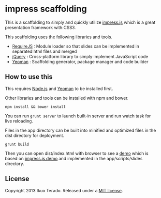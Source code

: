 impress scaffolding
===================

This is a scaffolding to simply and quickly utilize [impress.js](https://github.com/bartaz/impress.js) which is a great presentation framework with CSS3.

This scaffolding uses the following libraries and tools.

* [RequireJS](http://requirejs.org/) : Module loader so that slides can be implemented in separated html files and merged
* [jQuery](http://jquery.com/) : Cross-platform library to simply implement JavaScript code
* [Yeoman](http://yeoman.io/) : Scaffolding generator, package manager and code builder


How to use this
---------------

This requires [Node.js](http://nodejs.org/) and [Yeoman](http://yeoman.io/) to be installed first.

Other libraries and tools can be installed with npm and bower.

```
npm install && bower install
```

You can run ```grunt server``` to launch built-in server and run watch task for live reloading.

Files in the app directory can be built into minified and optimized files in the dist directory for deployment.

```
grunt build
```

Then you can open dist/index.html with browser to see a [demo](http://eqot.github.io/impress_scaffolding) which is based on [impress.js demo](http://bartaz.github.io/impress.js) and implemented in the app/scripts/slides directory.


License
-------
Copyright 2013 Ikuo Terado. Released under a [MIT license](http://www.opensource.org/licenses/mit-license.php).
